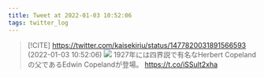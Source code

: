 ```yaml
---
title: Tweet at 2022-01-03 10:52:06
tags: twitter_log
---
```


> [!CITE] https://twitter.com/kaisekiriu/status/1477820031891566593 (2022-01-03 10:52:06)
> ![](https://twitter.com/kaisekiriu/status/1477820031891566593)
> 1927年には四界説で有名なHerbert Copelandの父であるEdwin Copelandが登場。
> https://t.co/iSSult2xha

